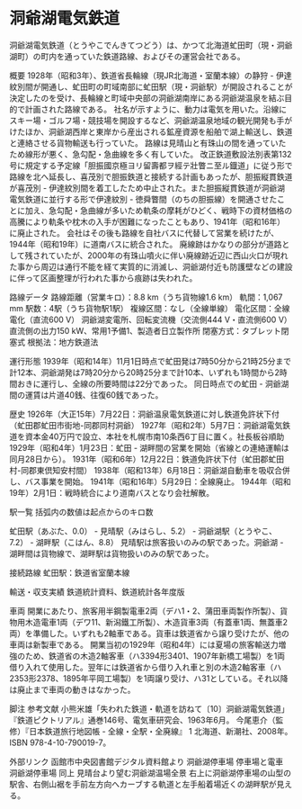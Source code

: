 # 洞爺湖電気鉄道

洞爺湖電気鉄道（とうやこでんきてつどう）は、かつて北海道虻田町（現・洞爺湖町）の町内を通っていた鉄道路線、およびその運営会社である。

概要
1928年（昭和3年）、鉄道省長輪線（現JR北海道・室蘭本線）の静狩 - 伊達紋別間が開通し、虻田町の町域南部に虻田駅（現・洞爺駅）が開設されることが決定したのを受け、長輪線と町域中央部の洞爺湖南岸にある洞爺湖温泉を結ぶ目的で計画された路線である。
社名が示すように、動力は電気を用いた。沿線にスキー場・ゴルフ場・競技場を開設するなど、洞爺湖温泉地域の観光開発も手がけたほか、洞爺湖西岸と東岸から産出される鉱産資源を船舶で湖上輸送し、鉄道と連絡させる貨物輸送も行っていた。
路線は見晴山と有珠山の間を通っていたため線形が悪く、急勾配・急曲線を多く有していた。
改正鉄道敷設法別表第132号に規定する予定線「胆振國京極ヨリ留壽都ヲ經テ壯瞥ニ至ル鐡道」に従う形で路線を北へ延長し、喜茂別で胆振鉄道と接続する計画もあったが、胆振縦貫鉄道が喜茂別 - 伊達紋別間を着工したため中止された。また胆振縦貫鉄道が洞爺湖電気鉄道に並行する形で伊達紋別 - 徳舜瞥間（のちの胆振線）を開通させたことに加え、急勾配・急曲線が多いため軌条の摩耗がひどく、戦時下の資材価格の高騰により軌条や枕木の入手が困難になったこともあり、1941年（昭和16年）に廃止された。
会社はその後も路線を自社バスに代替して営業を続けたが、1944年（昭和19年）に道南バスに統合された。
廃線跡はかなりの部分が道路として残されていたが、2000年の有珠山噴火に伴い廃線跡近辺に西山火口が現れた事から周辺は通行不能を経て実質的に消滅し、洞爺湖付近も防護壁などの建設に伴って区画整理が行われた事から痕跡は失われた。

路線データ
路線距離（営業キロ）：8.8 km（うち貨物線1.6 km）
軌間：1,067 mm
駅数：4駅（うち貨物駅1駅）
複線区間：なし（全線単線）
電化区間：全線電化（直流600 V）
洞爺湖変電所、回転変流機（交流側444 V・直流側600 V）直流側の出力150 kW、常用1予備1、製造者日立製作所
閉塞方式：タブレット閉塞式
根拠法：地方鉄道法

運行形態
1939年（昭和14年）11月1日時点で虻田発は7時50分から21時25分まで計12本、洞爺湖発は7時20分から20時25分まで計10本、いずれも1時間から2時間おきに運行し、全線の所要時間は22分であった。
同日時点での虻田 - 洞爺湖間の運賃は片道40銭、往復60銭であった。

歴史
1926年（大正15年）7月22日：洞爺温泉電気鉄道に対し鉄道免許状下付（虻田郡虻田市街地-同郡同村洞爺）
1927年（昭和2年）5月7日：洞爺湖電気鉄道を資本金40万円で設立、本社を札幌市南10条西6丁目に置く。社長板谷順助
1929年（昭和4年）1月23日：虻田 - 湖畔間の営業を開始（省線との連絡運輸は同月28日から）。
1931年（昭和6年）12月22日：鉄道免許状下付（虻田郡虻田村-同郡東倶知安村間）
1938年（昭和13年）6月18日：洞爺湖自動車を吸収合併し、バス事業を開始。
1941年（昭和16年）5月29日：全線廃止。
1944年（昭和19年）2月1日：戦時統合により道南バスとなり会社解散。

駅一覧
括弧内の数値は起点からのキロ数

虻田駅（あぶた、0.0） - 見晴駅（みはらし、5.2） - 洞爺湖駅（とうやこ、7.2） - 湖畔駅（こはん、8.8）
見晴駅は旅客扱いのみの駅であった。洞爺湖 - 湖畔間は貨物線で、湖畔駅は貨物扱いのみの駅であった。

接続路線
虻田駅：鉄道省室蘭本線

輸送・収支実績
鉄道統計資料、鉄道統計各年度版

車両
開業にあたり、旅客用半鋼製電車2両（デハ1・2、蒲田車両製作所製）、貨物用木造電車1両（デワ11、新潟鐵工所製）、木造貨車3両（有蓋車1両、無蓋車2両）を準備した。いずれも2軸車である。貨車は鉄道省から譲り受けたが、他の車両は新製車である。
開業当初の1929年（昭和4年）には夏場の旅客輸送力増強のため、鉄道省の木造2軸客車（ハ3394形3401、1907年新橋工場製）を1両借り入れて使用した。翌年には鉄道省から借り入れ車と別の木造2軸客車（ハ2353形2378、1895年平岡工場製）を1両譲り受け、ハ31としている。それ以降は廃止まで車両の動きはなかった。

脚注
参考文献
小熊米雄「失われた鉄道・軌道を訪ねて〔10〕洞爺湖電気鉄道」『鉄道ピクトリアル』通巻146号、電気車研究会、1963年6月。 
今尾恵介（監修）『日本鉄道旅行地図帳 - 全線・全駅・全廃線』 1 北海道、新潮社、2008年。ISBN 978-4-10-790019-7。

外部リンク
函館市中央図書館デジタル資料館より
洞爺湖停車場 停車場と電車
洞爺湖停車場 同上
見晴台より望む洞爺湖温場全景 右上に洞爺湖停車場の山型の駅舎、右側山裾を手前左方向へカーブする軌道と左手船着場近くの湖畔駅が見える。